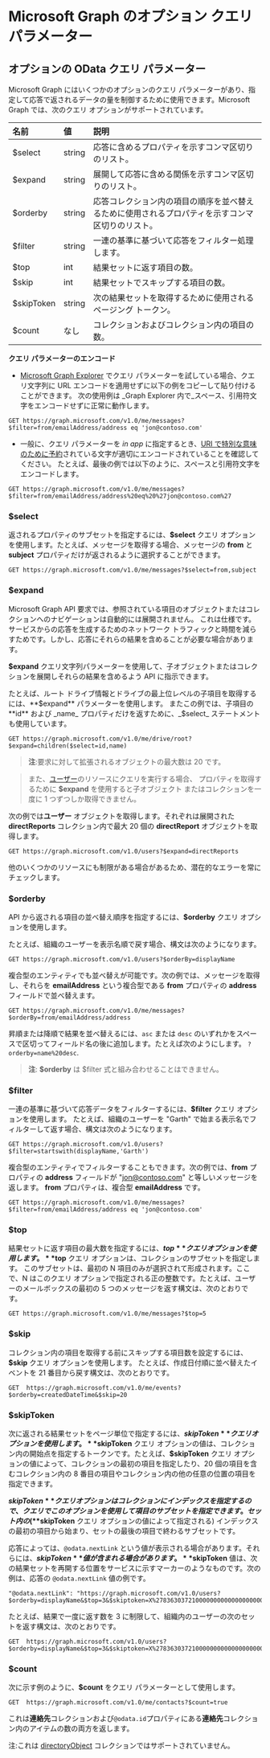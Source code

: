 # Microsoft Graph のオプション クエリ パラメーター
## オプションの OData クエリ パラメーター
Microsoft Graph にはいくつかのオプションのクエリ パラメーターがあり、指定して応答で返されるデータの量を制御するために使用できます。Microsoft Graph では、次のクエリ オプションがサポートされています。 

|名前|値|説明|
|:---------------|:--------|:-------|
|$select|string|応答に含めるプロパティを示すコンマ区切りのリスト。|
|$expand|string|展開して応答に含める関係を示すコンマ区切りのリスト。  |
|$orderby|string|応答コレクション内の項目の順序を並べ替えるために使用されるプロパティを示すコンマ区切りのリスト。|
|$filter|string|一連の基準に基づいて応答をフィルター処理します。|
|$top|int|結果セットに返す項目の数。|
|$skip|int|結果セットでスキップする項目の数。|
|$skipToken|string|次の結果セットを取得するために使用されるページング トークン。|
|$count|なし|コレクションおよびコレクション内の項目の数。|


**クエリ パラメーターのエンコード**

- [Microsoft Graph Explorer](https://graphexplorer2.azurewebsites.net/) でクエリ パラメーターを試している場合、クエリ文字列に URL エンコードを適用せずに以下の例をコピーして貼り付けることができます。
次の使用例は _Graph Explorer 内で_スペース、引用符文字をエンコードせずに正常に動作します。
```http
GET https://graph.microsoft.com/v1.0/me/messages?$filter=from/emailAddress/address eq 'jon@contoso.com'
``` 
- 一般に、クエリ パラメーターを _in app_ に指定するとき、[URI で特別な意味のために予約](https://tools.ietf.org/html/rfc3986#section-2.2)されている文字が適切にエンコードされていることを確認してください。
たとえば、最後の例では以下のように、スペースと引用符文字をエンコードします。
```http
GET https://graph.microsoft.com/v1.0/me/messages?$filter=from/emailAddress/address%20eq%20%27jon@contoso.com%27
```

### $select
返されるプロパティのサブセットを指定するには、**$select** クエリ オプションを使用します。たとえば、メッセージを取得する場合、メッセージの **from** と **subject** プロパティだけが返されるように選択することができます。

```http
GET https://graph.microsoft.com/v1.0/me/messages?$select=from,subject
```

<!--For example, when retrieving the children of an item on a drive, you want to select that only the **name** and **size** properties of items are returned.

```http
GET https://graph.microsoft.com/v1.0/me/drive/root/children?$select=name,size
```

By submitting the request with the `$select=name,size` query string, the objects
in the response will only have those property values included. 


```json
{
  "value": [
    {
      "id": "13140a9sd9aba",
      "name": "Documents",
      "size": 1024
    },
    {
      "id": "123901909124a",
      "name": "Pictures",
      "size": 1012010210
    }
  ]
}
```--> 

### $expand

Microsoft Graph API 要求では、参照されている項目のオブジェクトまたはコレクションへのナビゲーションは自動的には展開されません。
これは仕様です。サービスからの応答を生成するためのネットワーク トラフィックと時間を減らすためです。しかし、応答にそれらの結果を含めることが必要な場合があります。

**$expand** クエリ文字列パラメーターを使用して、子オブジェクトまたはコレクションを展開しそれらの結果を含めるよう API に指示できます。

たとえば、ルート ドライブ情報とドライブの最上位レベルの子項目を取得するには、**$expand** パラメーターを使用します。
またこの例では、子項目の **id** および _name_ プロパティだけを返すために、_$select_ ステートメントも使用しています。

```http
GET https://graph.microsoft.com/v1.0/me/drive/root?$expand=children($select=id,name)
```

>  **注**:要求に対して拡張されるオブジェクトの最大数は 20 です。 

> また、[ユーザー](http://graph.microsoft.io/en-us/docs/api-reference/v1.0/resources/user)のリソースにクエリを実行する場合、
プロパティを取得するために **$expand** を使用すると子オブジェクト またはコレクションを一度に 1 つずつしか取得できません。 

次の例では**ユーザー** オブジェクトを取得します。それぞれは展開された **directReports** コレクション内で最大 20 個の **directReport** オブジェクトを取得します。
```http
GET https://graph.microsoft.com/v1.0/users?$expand=directReports
```
他のいくつかのリソースにも制限がある場合があるため、潜在的なエラーを常にチェックします。


<!---The following shows a sample result that is returned in the response body.-->


### $orderby

API から返される項目の並べ替え順序を指定するには、**$orderby** クエリ オプションを使用します。 

たとえば、組織のユーザーを表示名順で戻す場合、構文は次のようになります。

```http
GET https://graph.microsoft.com/v1.0/users?$orderBy=displayName
``` 

複合型のエンティティでも並べ替えが可能です。次の例では、メッセージを取得し、それらを **emailAddress** という複合型である **from** プロパティの **address** フィールドで並べ替えます。

```http
GET https://graph.microsoft.com/v1.0/me/messages?$orderBy=from/emailAddress/address
``` 

昇順または降順で結果を並べ替えるには、`asc` または `desc` のいずれかをスペースで区切ってフィールド名の後に追加します。たとえば次のようにします。 
`?orderby=name%20desc`.

 >  **注**: **$orderby** は $filter 式と組み合わせることはできません。

### $filter
一連の基準に基づいて応答データをフィルターするには、**$filter** クエリ オプションを使用します。
たとえば、組織のユーザーを "Garth" で始まる表示名でフィルターして返す場合、構文は次のようになります。

```http
GET https://graph.microsoft.com/v1.0/users?$filter=startswith(displayName,'Garth')
```

複合型のエンティティでフィルターすることもできます。次の例では、**from** プロパティの **address** フィールドが "jon@contoso.com" と等しいメッセージを返します。
**from** プロパティは、複合型 **emailAddress** です。

```http
GET https://graph.microsoft.com/v1.0/me/messages?$filter=from/emailAddress/address eq 'jon@contoso.com'
``` 

### $top
結果セットに返す項目の最大数を指定するには、**$top** クエリ オプションを使用します。 **$top** クエリ オプションは、コレクションのサブセットを指定します。
このサブセットは、最初の N 項目のみが選択されて形成されます。ここで、N はこのクエリ オプションで指定される正の整数です。たとえば、ユーザーのメールボックスの最初の 5 つのメッセージを返す構文は、次のとおりです。

```http
GET https://graph.microsoft.com/v1.0/me/messages?$top=5
```

### $skip
コレクション内の項目を取得する前にスキップする項目数を設定するには、**$skip** クエリ オプションを使用します。
たとえば、作成日付順に並べ替えたイベントを 21 番目から戻す構文は、次のとおりです。

```http
GET  https://graph.microsoft.com/v1.0/me/events?$orderby=createdDateTime&$skip=20
```

### $skipToken
次に返される結果セットをページ単位で指定するには、**$skipToken** クエリ オプションを使用します。**$skipToken** クエリ オプションの値は、コレクション内の開始点を指定するトークンです。たとえば、**$skipToken** クエリ オプションの値によって、コレクションの最初の項目を指定したり、20 個の項目を含むコレクション内の 8 番目の項目やコレクション内の他の任意の位置の項目を指定できます。

**$skipToken** クエリ オプションはコレクションにインデックスを指定するので、クエリでこのオプションを使用して項目のサブセットを指定できます。セット内の (**$skipToken** クエリ オプションの値によって指定される) インデックスの最初の項目から始まり、セットの最後の項目で終わるサブセットです。

応答によっては、`@odata.nextLink` という値が表示される場合があります。それらには、**$skipToken** 値が含まれる場合があります。**$skipToken** 値は、次の結果セットを再開する位置をサービスに示すマーカーのようなものです。次の例は、応答の `@odata.nextLink` 値の例です。

```
"@odata.nextLink": "https://graph.microsoft.com/v1.0/users?$orderby=displayName&$top=3&$skiptoken=X%2783630372100000000000000000000%27"
```

たとえば、結果で一度に返す数を 3 に制限して、組織内のユーザーの次のセットを返す構文は、次のとおりです。

```http
GET  https://graph.microsoft.com/v1.0/users?$orderby=displayName&$top=3&$skiptoken=X%2783630372100000000000000000000%27
```

### $count
次に示す例のように、**$count** をクエリ パラメーターとして使用します。
```http
GET  https://graph.microsoft.com/v1.0/me/contacts?$count=true
```
これは**連絡先**コレクションおよび`@odata.id`プロパティにある**連絡先**コレクション内のアイテムの数の両方を返します。

注:これは [directoryObject](http://graph.microsoft.io/en-us/docs/api-reference/v1.0/resources/directoryobject) コレクションではサポートされていません。
